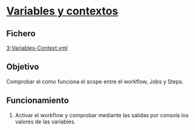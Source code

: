 # [Variables y contextos](https://docs.github.com/es/actions/learn-github-actions/contexts)

## Fichero 

[3-Variables-Context.yml](https://github.com/sebasnaa/tmp-presentacion/actions/workflows/3-Variables-Context.yml)

## Objetivo

Comprobar el como funciona el scope entre el workflow, Jobs y Steps.

## Funcionamiento

1. Activar el workflow y comprobar mediante las salidas por consola los valores de las variables.

